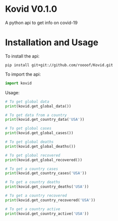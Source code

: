# Kovid V0.1.0
A python api to get info on covid-19

# Installation and Usage
To install the api:

```
pip install git+git://github.com/roooof/Kovid.git
```

To import the api:

```python
import kovid
```
Usage:

```python
# To get global data
print(kovid.get_global_data())

# To get data from a country
print(kovid.get_country_data('USA'))

# To get global cases
print(kovid.get_global_cases())

# To get global deaths
print(kovid.get_global_deaths())

# To get global recovered
print(kovid.get_global_recovered())

# To get a country cases
print(kovid.get_country_cases('USA'))

# To get a country deaths
print(kovid.get_country_deaths('USA'))

# To get a country recovered
print(kovid.get_country_recovered('USA'))

# To get a country active
print(kovid.get_country_active('USA'))
```
